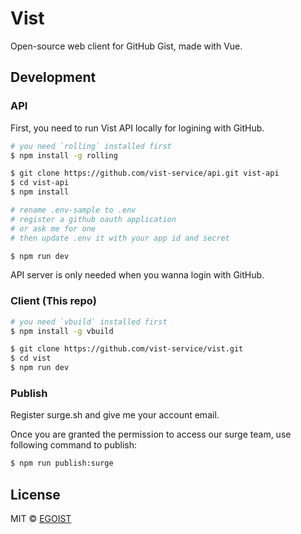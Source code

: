 # Vist

Open-source web client for GitHub Gist, made with Vue.

## Development

### API

First, you need to run Vist API locally for logining with GitHub.

```bash
# you need `rolling` installed first
$ npm install -g rolling

$ git clone https://github.com/vist-service/api.git vist-api
$ cd vist-api
$ npm install

# rename .env-sample to .env
# register a github oauth application
# or ask me for one
# then update .env it with your app id and secret

$ npm run dev
```

API server is only needed when you wanna login with GitHub.

### Client (This repo)

```bash
# you need `vbuild` installed first
$ npm install -g vbuild

$ git clone https://github.com/vist-service/vist.git
$ cd vist
$ npm run dev
```

### Publish

Register surge.sh and give me your account email.

Once you are granted the permission to access our surge team, use following command to publish:

```bash
$ npm run publish:surge
```

## License

MIT &copy; [EGOIST](https://github.com/egoist)